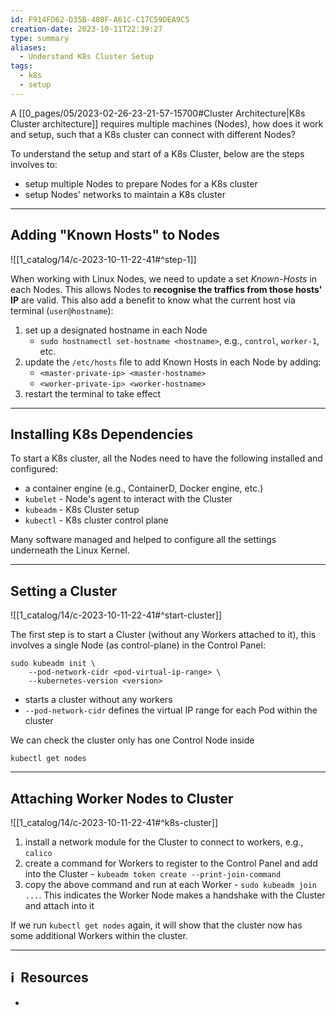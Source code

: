 ```yaml
---
id: F914FD62-D35B-408F-A61C-C17C59DEA9C5
creation-date: 2023-10-11T22:39:27
type: summary
aliases:
  - Understand K8s Cluster Setup
tags:
  - k8s
  - setup
---
```



A [[0_pages/05/2023-02-26-23-21-57-15700#Cluster Architecture|K8s Cluster architecture]] requires multiple machines (Nodes), how does it work and setup, such that a K8s cluster can connect with different Nodes?

To understand the setup and start of a K8s Cluster, below are the steps involves to: 
- setup multiple Nodes to prepare Nodes for a K8s cluster
- setup Nodes' networks to maintain a K8s cluster

---
## Adding "Known Hosts" to Nodes

![[1_catalog/14/c-2023-10-11-22-41#^step-1]]

When working with Linux Nodes, we need to update a set *Known-Hosts* in each Nodes. This allows Nodes to **recognise the traffics from those hosts' IP** are valid. This also add a benefit to know what the current host via terminal (`user@hostname`): 
1. set up a designated hostname in each Node
	- `sudo hostnamectl set-hostname <hostname>`, e.g., `control`, `worker-1`, etc.
2. update the `/etc/hosts` file to add Known Hosts in each Node by adding: 
	- `<master-private-ip> <master-hostname>`
	- `<worker-private-ip> <worker-hostname>`
3. restart the terminal to take effect 

---
## Installing K8s Dependencies

To start a K8s cluster, all the Nodes need to have the following installed and configured: 
- a container engine (e.g., ContainerD, Docker engine, etc.)
- `kubelet` - Node's agent to interact with the Cluster
- `kubeadm` - K8s Cluster setup 
- `kubectl` - K8s cluster control plane

Many software managed and helped to configure all the settings underneath the Linux Kernel. 

---
## Setting a Cluster

![[1_catalog/14/c-2023-10-11-22-41#^start-cluster]]

The first step is to start a Cluster (without any Workers attached to it), this involves a single Node (as control-plane) in the Control Panel: 

```shell
sudo kubeadm init \
	--pod-network-cidr <pod-virtual-ip-range> \
	--kubernetes-version <version>
```

- starts a cluster without any workers
- `--pod-network-cidr` defines the virtual IP range for each Pod within the cluster

We can check the cluster only has one Control Node inside 

```shell
kubectl get nodes
```

---
## Attaching Worker Nodes to Cluster

![[1_catalog/14/c-2023-10-11-22-41#^k8s-cluster]]

1. install a network module for the Cluster to connect to workers, e.g., `calico`
2. create a command for Workers to register to the Control Panel and add into the Cluster - `kubeadm token create --print-join-command`
3. copy the above command and run at each Worker - `sudo kubeadm join ...`. This indicates the Worker Node makes a handshake with the Cluster and attach into it

If we run `kubectl get nodes` again, it will show that the cluster now has some additional Workers within the cluster. 

---
## ℹ️  Resources
- 